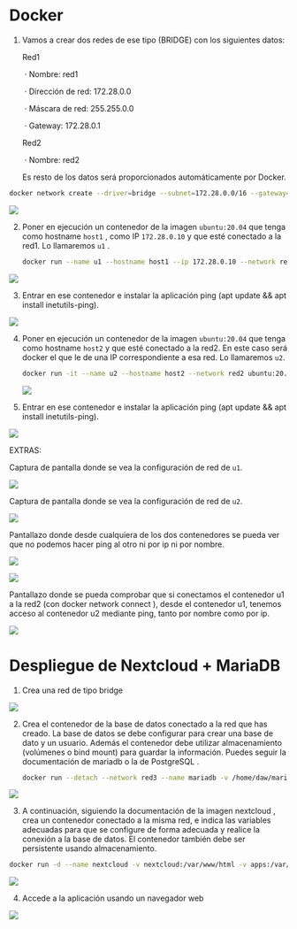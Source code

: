 # Docker

1. Vamos a crear dos redes de ese tipo (BRIDGE) con los siguientes datos: 

   Red1 

   ​	· Nombre: red1 

   ​	· Dirección de red: 172.28.0.0 

   ​	· Máscara de red: 255.255.0.0 

   ​	· Gateway: 172.28.0.1 

   Red2 

   ​	· Nombre: red2 

   Es resto de los datos será proporcionados automáticamente por Docker.

```bash
docker network create --driver=bridge --subnet=172.28.0.0/16 --gateway=172.28.0.1 red1
```

![](assets/Captura.JPG)

2. Poner en ejecución un contenedor de la imagen `ubuntu:20.04` que tenga como hostname `host1` , como IP `172.28.0.10` y que esté conectado a la red1. Lo llamaremos `u1` .

   ```bash
   docker run --name u1 --hostname host1 --ip 172.28.0.10 --network red1 ubuntu:20.04
   ```

![](assets/captura2.JPG)

3. Entrar en ese contenedor e instalar la aplicación ping (apt update && apt install inetutils-ping).

![](assets/captura11.png)

4. Poner en ejecución un contenedor de la imagen `ubuntu:20.04` que tenga como hostname `host2` y que esté conectado a la red2. En este caso será docker el que le de una IP correspondiente a esa red. Lo llamaremos `u2`.

   ```bash
   docker run -it --name u2 --hostname host2 --network red2 ubuntu:20.04
   ```

   ![](assets/captura12.png)

5. Entrar en ese contenedor e instalar la aplicación ping (apt update && apt install inetutils-ping).

![](assets/captura13.png)

EXTRAS:

Captura de pantalla donde se vea la configuración de red de `u1`.

![](assets/captura14.png)

Captura de pantalla donde se vea la configuración de red de `u2`.

![](assets/captura15.png)

Pantallazo donde desde cualquiera de los dos contenedores se pueda ver que no podemos hacer ping al otro ni por ip ni por nombre.

![](assets/captura3.jpg)

![](assets/captura4.JPG)

Pantallazo donde se pueda comprobar que si conectamos el contenedor u1 a la red2 (con docker network connect ), desde el contenedor u1, tenemos acceso al contenedor u2 mediante ping, tanto por nombre como por ip.

![](assets/captura6.JPG)



# Despliegue de Nextcloud + MariaDB

1. Crea una red de tipo bridge

![](assets/captura7.JPG)

2. Crea el contenedor de la base de datos conectado a la red que has creado. La base de datos se debe configurar para crear una base de dato y un usuario. Además el contenedor debe utilizar almacenamiento (volúmenes o bind mount) para guardar la información. Puedes seguir la documentación de mariadb o la de PostgreSQL .

   ```bash
   docker run --detach --network red3 --name mariadb -v /home/daw/mariadb:/var/lib/mysql --env MARIADB_USER=usuario -env MARIADB_PASSWORD=password --env MARIADB_ROOT_PASSWORD=password1 mariadb:10.5
   ```

![](assets/captura8.JPG)

3. A continuación, siguiendo la documentación de la imagen nextcloud , crea un contenedor conectado a la misma red, e indica las variables adecuadas para que se configure de forma adecuada y realice la conexión a la base de datos. El contenedor también debe ser persistente usando almacenamiento.

```bash
docker run -d --name nextcloud -v nextcloud:/var/www/html -v apps:/var/www/html/custom_apps -v config:/var/www/html/config -v data:/var/www/html/data -v /home/daw/mysql:/var/lib/mysql nextcloud
```

![](assets/captura9.JPG)

4. Accede a la aplicación usando un navegador web

![](assets/captura10.JPG)